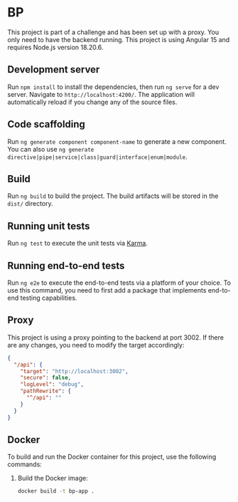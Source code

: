 # BP

This project is part of a challenge and has been set up with a proxy. You only need to have the backend running. This project is using Angular 15 and requires Node.js version 18.20.6.

## Development server

Run `npm install` to install the dependencies, then run `ng serve` for a dev server. Navigate to `http://localhost:4200/`. The application will automatically reload if you change any of the source files.

## Code scaffolding

Run `ng generate component component-name` to generate a new component. You can also use `ng generate directive|pipe|service|class|guard|interface|enum|module`.

## Build

Run `ng build` to build the project. The build artifacts will be stored in the `dist/` directory.

## Running unit tests

Run `ng test` to execute the unit tests via [Karma](https://karma-runner.github.io).

## Running end-to-end tests

Run `ng e2e` to execute the end-to-end tests via a platform of your choice. To use this command, you need to first add a package that implements end-to-end testing capabilities.

## Proxy

This project is using a proxy pointing to the backend at port 3002. If there are any changes, you need to modify the target accordingly:

```json
{
  "/api": {
    "target": "http://localhost:3002",
    "secure": false,
    "logLevel": "debug",
    "pathRewrite": {
      "^/api": ""
    }
  }
}
```

## Docker

To build and run the Docker container for this project, use the following commands:

1. Build the Docker image:
   ```sh
   docker build -t bp-app .
